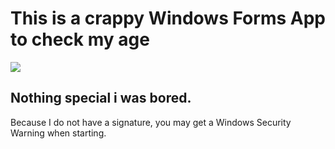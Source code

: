 # This is a crappy Windows Forms App to check my age 

![](https://i.imgur.com/ihTv9vC.gif)

## Nothing special i was bored.
Because I do not have a signature, you may get a Windows Security Warning when starting.
